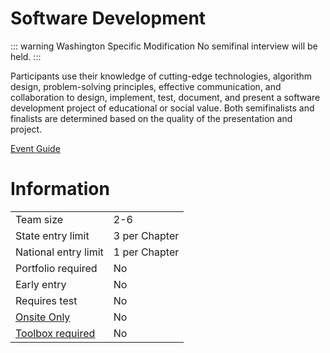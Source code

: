 # Software Development

::: warning Washington Specific Modification
No semifinal interview will be held.
:::

Participants use their knowledge of cutting-edge technologies, algorithm design, problem-solving principles, effective
communication, and collaboration to design, implement,
test, document, and present a software development project
of educational or social value. Both semifinalists and finalists
are determined based on the quality of the presentation and
project.

[Event Guide](https://lwsd.sharepoint.com/:b:/r/sites/GR-JHS-TechnologyStudentAssociation-SCA/Shared%20Documents/23-24/Competition/Event%20Guides/HS%20-%20Software%20Development.pdf)

# Information

|                             |               |
| --------------------------- | ------------- |
| Team size                   | 2-6           |
| State entry limit           | 3 per Chapter |
| National entry limit        | 1 per Chapter |
| Portfolio required          | No            |
| Early entry                 | No            |
| Requires test               | No            |
| [Onsite Only](/#terms)      | No            |
| [Toolbox required](/#terms) | No            |
